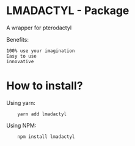 # LMADACTYL - Package
A wrapper for pterodactyl

Benefits:

    100% use your imagination 
    Easy to use
    innovative
# How to install?

Using yarn:

```
    yarn add lmadactyl
```
Using NPM:
```
    npm install lmadactyl
```